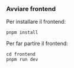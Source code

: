 ### Avviare frontend

Per installare il frontend:
```
pnpm install
```

Per far partire il frontend:
```
cd frontend
pnpm run dev
```